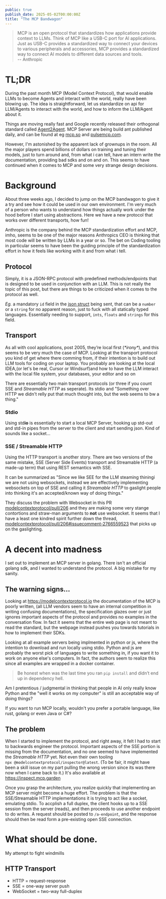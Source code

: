 ```yaml
---
public: true
publish_date: 2025-05-02T00:00:00Z
title: "The MCP Bandwagon"
---
```



> MCP is an open protocol that standardizes how applications provide context to LLMs. Think of MCP
> like a USB-C port for AI applications. Just as USB-C provides a standardized way to connect your
> devices to various peripherals and accessories, MCP provides a standardized way to connect AI
> models to different data sources and tools.\
> -- Anthropic

# TL;DR

During the past month MCP (Model Context Protocol),
that would enable LLMs to become Agents and interact with the world, really have been blowing up.
The idea is straightforward,
let us standardize on api for LLM/Agents to interact with the world,
and how to inform the LLM/Agent about it.

Things are moving really fast
and Google recently released their orthogonal standard
called [Agent2Agent](https://google.github.io/A2A).
MCP Server are being build ant published daily,
and can be found at eg [mcp.so](https://mcp.so/) and [pulsemcp.com](https://www.pulsemcp.com/).

However, I'm astonished by the apparent lack of grownups in the room.
All the major players spend billions of dollars on training and tuning their models,
just to turn around and, from what i can tell, have an intern write the documentation,
providing bad sdks and on and on.
This seems to have continued when it comes to MCP and some very strange design decisions.

# Background

About three weeks ago, I decided to jump on the MCP bandwagon to give it a try and see how it could
be used in our own environment. I'm very much of a person who wants to understand how things
actually
work under the hood before I start using abstractions.
Here we have a new protocol that works over different transports, how fun!

Anthropic is the company behind the MCP standardization effort and MCP, imho, seems to be one of the
major reasons Anthropics CEO is thinking that most code will be written by LLMs in a year or so. The
bet on Coding tooling in particular seems
to have been the guiding principle of the standardization effort
in how it feels like working with it and from what i
tell.

## Protocol

Simply,
it is a JSON-RPC protocol with predefined methods/endpoints
that is designed to be used in conjunction with an LLM. This is not really the topic of this post,
but there are things to be criticized when it comes to the protocol as well.

_Eg._ a mandatory `id` field in
the [json struct](https://modelcontextprotocol.io/specification/2025-03-26/basic#requests) being
sent, that can be a `number` or a `string` for no apparent reason, just to fuck with all statically
typed languages. Essentially needing to support, `ints`, `floats` and `strings` for this field.

## Transport

As all with cool applications, post 2005, they’re local first (_\*irony\*_), and this seems to be
very
much the case of MCP. Looking at the transport protocol you kind of get where there comming from, if
their intention is to build out LLM tools for coding on your laptop. You probably are looking at the
local IDEA,(or let's be real, Cursor or Windsurf)and how to have the LLM interact with the local
file system, your databases, your editor and so on

There are essentially two main transport protocols (or three if you count SSE and _Streamable HTTP_
as
seperate).
Its stdio and "Something over HTTP we didn't relly put that much thought into,
but the web seems to bw a thing."

### Stdio

Using std**io** is essentially to start a local MCP Server,
hooking up std-out and std-in pipes from the server to the client and start sending json.
Kind of sounds like a socket...

### SSE / Streamable HTTP

Using the HTTP transport is another story.
There are two versions of the same mistake, SSE (Server Side Events) transport and Streamable HTTP
(a made-up term) that using REST semantics with SSE.

It can be summarized as "Since we like SEE for the LLM steaming thiningi we are not using
websockets,
instead we are effectively implementing websockets on top of SSE
and calling it _Streamable HTTP_ to gaslight people
into thinking it's an accepted/known way of doing things."

They discuss the problem with Websocket in this PR
[modelcontextprotocol/pull/206](https://github.com/modelcontextprotocol/modelcontextprotocol/pull/206)
and they are making some very stange contortions and straw-man arguments to **not** use websocket.
It seems that I have a least one kindred spirit further down the
thread, [modelcontextprotocol/pull/206#issuecomment-2766559523](https://github.com/modelcontextprotocol/modelcontextprotocol/pull/206#issuecomment-2766559523)
that picks up on the gaslighting.

# A decent into madness

I set out to implement an MCP server in golang.
There isn't an official golang sdk, and I wanted to understand the protocol.
A big mistake for my sanity.

## The warning signs...

Looking at https://modelcontextprotocol.io the documentation of the MCP is poorly written,
(all LLM vendors seem to have an internal competition in writing confusing documentations),
the specification glazes over or just ignores important aspects of the protocol and provides no
examples in the conversation flow.
In fact it seems that the entire web page is not meant to read the standard,
but the webpage instead pushes you towards tutorials in how to implement their SDKs.

Looking at all example servers being implmented in python or js,
where the intention to download and run locally using stdio.
Python and js are probably the worst pick of languages to write something in,
if you want it to work on anyone else's computers.
In fact,
the authors seem to realize this since all examples are wrapped in a docker container.

> Be honest when was the last time you ran `pip install` and didn’t end up in dependency hell.

Am I pretentious / judgmental
in thinking that people in AI only really know Python and the "well it works on my computer"
is still an acceptable way of doing things?

If you want to run MCP locally,
wouldn't you prefer a portable language, like rust, golang or even Java or C#?

## The problem

When I started to implement the protocol,
and right away, it felt I had to start to backwards engineer the protocol.
Important aspects of the SSE portion is missing from the documentation,
and no one seemed to have implemented the _Streamable HTTP_ yet.
Not even their own tooling     
`npx @modelcontextprotocol/inspector@latest`.
(To be fair, it might have been a skill issue on my part
pulling the wrong version since its was there now when I came back to it.)
It's also available at https://inspect.mcp.garden

Once you grasp the architecture, you realize quickly that implementing an MCP server might become a
huge effort. The problem is that the SSE/Streamable HTTP implementations it is trying to act like a
socket, emulating stdio. To accplish a full duplex, the client hooks up to a SSE session from the
server (reads), and then proceeds to use another endpoint to do writes. A request should be posted
to `/a-endpoint`, and the response should then be read form a pre-existing open SSE connection.

# What should be done.

My attempt to fight windmills

## HTTP Transport

- HTTP = request-response
- SSE = one-way server push
- WebSocket = two-way full-duplex